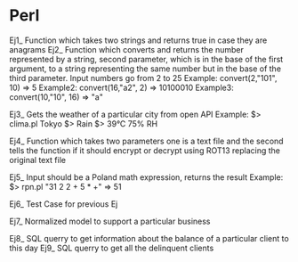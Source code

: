 # Perl

Ej1_ Function which takes two strings and returns true in case they are anagrams
Ej2_ Function which converts and returns the number represented by a string, second parameter, which is in the base of the first argument, to a string representing the same number but in the base of the third parameter. Input numbers go from 2 to 25
Example: convert(2,"101", 10) => 5 
Example2: convert(16,"a2", 2) => 10100010 
Example3: convert(10,"10", 16) => "a"

Ej3_ Gets the weather of a particular city from open API
Example: 
$> clima.pl Tokyo
$> Rain
$> 39°C 75% RH

Ej4_ Function which takes two parameters one is a text file and the second tells the function if it should encrypt or decrypt using ROT13 replacing the original text file

Ej5_ Input should be a Poland math expression, returns the result
Example: $> rpn.pl "31 2 2 + 5 * +"  => 51

Ej6_ Test Case for previous Ej

Ej7_ Normalized model to support a particular business

Ej8_ SQL querry to get information about the balance of a particular client to this day
Ej9_ SQL querry to get all the delinquent clients
